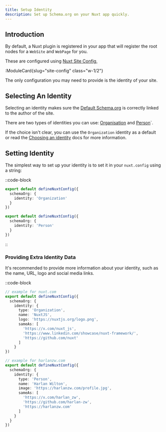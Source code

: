 ```yaml
---
title: Setup Identity
description: Set up Schema.org on your Nuxt app quickly.
---
```


## Introduction

By default, a Nuxt plugin is registered in your app that will register the root nodes for a
`WebSite` and `WebPage` for you.

These are configured using [Nuxt Site Config](/site-config/getting-started/how-it-works),

:ModuleCard{slug="site-config" class="w-1/2"}

The only configuration you may need to provide is the identity of your site.

## Selecting An Identity

Selecting an identity makes sure the [Default Schema.org](/schema-org/guides/default-schema-org) is correctly linked
to the author of the site.

There are two types of identities you can use: [Organisation](https://unhead.unjs.io/schema-org/recipes/identity#organization) and [Person](https://unhead.unjs.io/schema-org/recipes/identity#person)`.

If the choice isn't clear, you can use the `Organization` identity as a default or read the [Choosing an identity](https://unhead.unjs.io/schema-org/recipes/identity) docs for more information.

## Setting Identity

The simplest way to set up your identity is to set it in your `nuxt.config` using a string:

::code-block

```ts [Organization]
export default defineNuxtConfig({
  schemaOrg: {
    identity: 'Organization'
  }
})
```

```ts [Person]
export default defineNuxtConfig({
  schemaOrg: {
    identity: 'Person'
  }
})
```

::

### Providing Extra Identity Data

It's recommended to provide more information about your identity, such as the name, URL, logo and social media links.

::code-block

```ts [Organization]
// example for nuxt.com
export default defineNuxtConfig({
  schemaOrg: {
    identity: {
      type: 'Organization',
      name: 'NuxtJS',
      logo: 'https://nuxtjs.org/logo.png',
      sameAs: [
        'https://x.com/nuxt_js',
        'https://www.linkedin.com/showcase/nuxt-framework/',
        'https://github.com/nuxt'
      ]
    }
})
```

```ts [Person]
// example for harlanzw.com
export default defineNuxtConfig({
  schemaOrg: {
    identity: {
      type: 'Person',
      name: 'Harlan Wilton',
      image: 'https://harlanzw.com/profile.jpg',
      sameAs: [
        'https://x.com/harlan_zw',
        'https://github.com/harlan-zw',
        'https://harlanzw.com'
      ]
    }
  }
})
```
